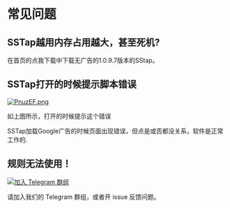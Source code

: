 # 常见问题



## SSTap越用内存占用越大，甚至死机?

在首页的点我下载中下载无广告的1.0.9.7版本的SStap。

## SSTap打开的时候提示脚本错误

[![PnuzEF.png](https://s1.ax1x.com/2018/07/10/PnuzEF.png)](https://imgchr.com/i/PnuzEF)  

如上图所示，打开的时候提示这个错误

SSTap加载Google广告的时候页面出现错误，但点是或否都没关系，软件是正常工作的.
## 规则无法使用！

[![加入 Telegram 群组](https://img.shields.io/badge/%E5%8A%A0%E5%85%A5-Telegram_%E7%BE%A4%E7%BB%84-brightgreen.svg)](https://t.me/SSTapRule)

请加入我们的 Telegram 群组，或者开 issue 反馈问题。




